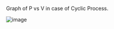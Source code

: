 Graph of P vs V in case of Cyclic Process.


![image](https://github.com/Riddhiman2005/Statistical-Physics-Notes/assets/130882317/6618db85-aebc-4e89-9bf7-04baa028f9cb)
